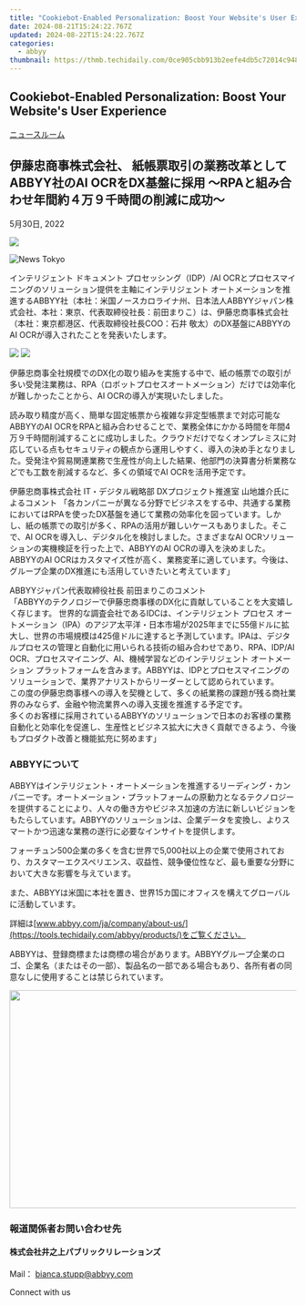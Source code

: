 ```yaml
---
title: "Cookiebot-Enabled Personalization: Boost Your Website's User Experience"
date: 2024-08-21T15:24:22.767Z
updated: 2024-08-22T15:24:22.767Z
categories:
  - abbyy
thumbnail: https://thmb.techidaily.com/0ce905cbb913b2eefe4db5c72014c9485f061b0fd3b1b129c677df4a5fe1e713.jpg
---
```


## Cookiebot-Enabled Personalization: Boost Your Website's User Experience

[ニュースルーム](https://tools.techidaily.com/abbyy/products/)

## 伊藤忠商事株式会社、 紙帳票取引の業務改革としてABBYY社のAI OCRをDX基盤に採用 ～RPAと組み合わせ年間約４万９千時間の削減に成功～

5月30日, 2022

![](https://content.abbyy.com/-/media/project/abbyy/abbyy/branchtemplates/shutterstock_1272462163_1296-x-729.jpg?h=729&iar=0&w=1296)

![News Tokyo](https://static4.abbyy.com/abbyycommedia/33874/news-tokyo.jpg) 

インテリジェント ドキュメント プロセッシング（IDP）/AI OCRとプロセスマイニングのソリューション提供を主軸にインテリジェント オートメーションを推進するABBYY社（本社：米国ノースカロライナ州、日本法人ABBYYジャパン株式会社、本社：東京、代表取締役社長：前田まりこ）は、伊藤忠商事株式会社（本社：東京都港区、代表取締役社長COO：石井 敬太）のDX基盤にABBYYのAI OCRが導入されたことを発表いたします。

![](https://static1.abbyy.com/abbyycommedia/35766/itochu.png) ![](https://static1.abbyy.com/abbyycommedia/35767/abbyy-logo-itochu.png)

伊藤忠商事全社規模でのDX化の取り組みを実施する中で、紙の帳票での取引が多い受発注業務は、RPA（ロボットプロセスオートメーション）だけでは効率化が難しかったことから、AI OCRの導入が実現いたしました。

読み取り精度が高く、簡単な固定帳票から複雑な非定型帳票まで対応可能なABBYYのAI OCRをRPAと組み合わせることで、業務全体にかかる時間を年間4万９千時間削減することに成功しました。クラウドだけでなくオンプレミスに対応している点もセキュリティの観点から運用しやすく、導入の決め手となりました。受発注や貿易関連業務で生産性が向上した結果、他部門の決算書分析業務などでも工数を削減するなど、多くの領域でAI OCRを活用予定です。

伊藤忠商事株式会社 IT・デジタル戦略部 DXプロジェクト推進室 山地雄介氏によるコメント 「各カンパニーが異なる分野でビジネスをする中、共通する業務においてはRPAを使ったDX基盤を通じて業務の効率化を図っています。しかし、紙の帳票での取引が多く、RPAの活用が難しいケースもありました。そこで、AI OCRを導入し、デジタル化を検討しました。さまざまなAI OCRソリューションの実機検証を行った上で、ABBYYのAI OCRの導入を決めました。ABBYYのAI OCRはカスタマイズ性が高く、業務変革に適しています。今後は、グループ企業のDX推進にも活用していきたいと考えています」

ABBYYジャパン代表取締役社長 前田まりこのコメント  
「ABBYYのテクノロジーで伊藤忠商事様のDX化に貢献していることを大変嬉しく存じます。 世界的な調査会社であるIDCは、インテリジェント プロセス オートメーション（IPA）のアジア太平洋・日本市場が2025年までに55億ドルに拡大し、世界の市場規模は425億ドルに達すると予測しています。IPAは、デジタルプロセスの管理と自動化に用いられる技術の組み合わせであり、RPA、IDP/AI OCR、プロセスマイニング、AI、機械学習などのインテリジェント オートメーション プラットフォームを含みます。ABBYYは、IDPとプロセスマイニングのソリューションで、業界アナリストからリーダーとして認められています。  
この度の伊藤忠商事様への導入を契機として、多くの紙業務の課題が残る商社業界のみならず、金融や物流業界への導入支援を推進する予定です。  
多くのお客様に採用されているABBYYのソリューションで日本のお客様の業務自動化と効率化を促進し、生産性とビジネス拡大に大きく貢献できるよう、今後もプロダクト改善と機能拡充に努めます」

### ABBYYについて

ABBYYはインテリジェント・オートメーションを推進するリーディング・カンパニーです。オートメーション・プラットフォームの原動力となるテクノロジーを提供することにより、人々の働き方やビジネス加速の方法に新しいビジョンをもたらしています。ABBYYのソリューションは、企業データを変換し、よりスマートかつ迅速な業務の遂行に必要なインサイトを提供します。 

フォーチュン500企業の多くを含む世界で5,000社以上の企業で使用されており、カスタマーエクスペリエンス、収益性、競争優位性など、最も重要な分野において大きな影響を与えています。

また、ABBYYは米国に本社を置き、世界15カ国にオフィスを構えてグローバルに活動しています。

詳細は[www.abbyy.com/ja/company/about-us/](https://tools.techidaily.com/abbyy/products/)をご覧ください。

ABBYYは、登録商標または商標の場合があります。ABBYYグループ企業のロゴ、企業名（またはその一部）、製品名の一部である場合もあり、各所有者の同意なしに使用することは禁じられています。

<!-- affiliate ads begin -->
<a href="https://ship7com.pxf.io/c/5597632/1509856/17634" target="_top" id="1509856"><img src="//a.impactradius-go.com/display-ad/17634-1509856" border="0" alt="" width="730" height="383"/></a>
<!-- affiliate ads end -->
### 報道関係者お問い合わせ先

#### 株式会社井之上パブリックリレーションズ 

Mail： [bianca.stupp@abbyy.com](https://tools.techidaily.com/abbyy/products/)

Connect with us

<ins class="adsbygoogle"
     style="display:block"
     data-ad-format="autorelaxed"
     data-ad-client="ca-pub-7571918770474297"
     data-ad-slot="1223367746"></ins>



<ins class="adsbygoogle"
     style="display:block"
     data-ad-client="ca-pub-7571918770474297"
     data-ad-slot="8358498916"
     data-ad-format="auto"
     data-full-width-responsive="true"></ins>

